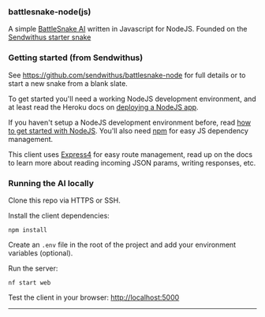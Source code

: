 ### battlesnake-node(js)

A simple [BattleSnake AI](http://battlesnake.io) written in Javascript for NodeJS. Founded on the [Sendwithus starter snake](https://github.com/sendwithus/battlesnake-node)


### Getting started (from Sendwithus)
See https://github.com/sendwithus/battlesnake-node for full details or to start a new snake from a blank slate.

To get started you'll need a working NodeJS development environment, and at least read the Heroku docs on [deploying a NodeJS app](https://devcenter.heroku.com/articles/getting-started-with-nodejs).

If you haven't setup a NodeJS development environment before, read [how to get started with NodeJS](http://nodejs.org/documentation/tutorials/). You'll also need [npm](https://www.npmjs.com/) for easy JS dependency management.

This client uses [Express4](http://expressjs.com/en/4x/api.html) for easy route management, read up on the docs to learn more about reading incoming JSON params, writing responses, etc.


### Running the AI locally

Clone this repo via HTTPS or SSH.

Install the client dependencies:

```
npm install
```

Create an `.env` file in the root of the project and add your environment variables (optional).

Run the server:

```
nf start web
```

Test the client in your browser: [http://localhost:5000](http://localhost:5000)

---
